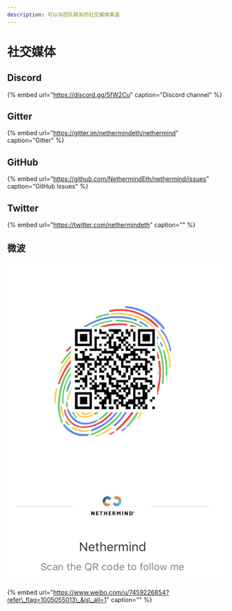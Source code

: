 ```yaml
---
description: 可以与团队联系的社交媒体渠道
---
```


# 社交媒体

## Discord

{% embed url="https://discord.gg/5fW2Cu" caption="Discord channel" %}

## Gitter

{% embed url="https://gitter.im/nethermindeth/nethermind" caption="Gitter" %}

## GitHub

{% embed url="https://github.com/NethermindEth/nethermind/issues" caption="GitHub Issues" %}

## Twitter

{% embed url="https://twitter.com/nethermindeth" caption="" %}

## 微波

![](../.gitbook/assets/1845600783.jpg)

{% embed url="https://www.weibo.com/u/7459226854?refer\_flag=1005055013\_&is\_all=1" caption="" %}

